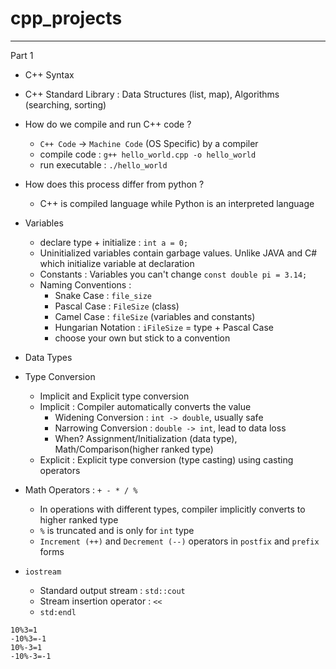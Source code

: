 # cpp_projects

---
Part 1 
- C++ Syntax
- C++ Standard Library : Data Structures (list, map), Algorithms (searching, sorting)
- How do we compile and run C++ code ? 
	- `C++ Code` -> `Machine Code` (OS Specific) by a compiler
	- compile code : `g++ hello_world.cpp -o hello_world`
    - run executable : `./hello_world`
- How does this process differ from python ? 
    - C++ is compiled language while Python is an interpreted language 
- Variables 
    - declare type + initialize : `int a = 0;`
    - Uninitialized variables contain garbage values. Unlike JAVA and C# which initialize variable at declaration
    - Constants : Variables you can't change `const double pi = 3.14;`
    - Naming Conventions : 
        - Snake Case : `file_size`
        - Pascal Case : `FileSize` (class)
        - Camel Case : `fileSize` (variables and constants)
        - Hungarian Notation : `iFileSize` = type + Pascal Case
        - choose your own but stick to a convention
- Data Types 
- Type Conversion 
    - Implicit and Explicit type conversion 
    - Implicit : Compiler automatically converts the value
        - Widening Conversion : `int -> double`, usually safe 
        - Narrowing Conversion : `double -> int`, lead to data loss 
        - When? Assignment/Initialization (data type), Math/Comparison(higher ranked type)
    - Explicit : Explicit type conversion (type casting) using casting operators
- Math Operators : `+ - * / %`
    - In operations with different types, compiler implicitly converts to higher ranked type
    - `%` is truncated and is only for `int` type
    - `Increment (++)` and `Decrement (--)` operators in `postfix` and `prefix` forms 

- `iostream`
    - Standard output stream : `std::cout` 
    - Stream insertion operator : `<<`
    - `std:endl`




```
10%3=1
-10%3=-1
10%-3=1
-10%-3=-1
```


    


